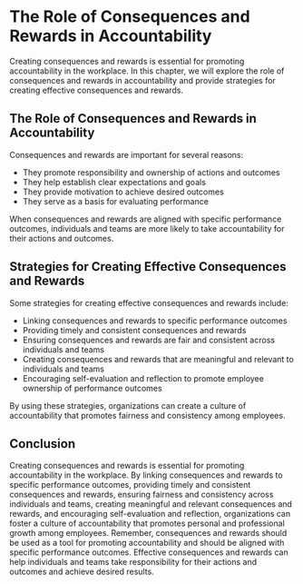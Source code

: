 The Role of Consequences and Rewards in Accountability
====================================================================================================

Creating consequences and rewards is essential for promoting accountability in the workplace. In this chapter, we will explore the role of consequences and rewards in accountability and provide strategies for creating effective consequences and rewards.

The Role of Consequences and Rewards in Accountability
------------------------------------------------------

Consequences and rewards are important for several reasons:

* They promote responsibility and ownership of actions and outcomes
* They help establish clear expectations and goals
* They provide motivation to achieve desired outcomes
* They serve as a basis for evaluating performance

When consequences and rewards are aligned with specific performance outcomes, individuals and teams are more likely to take accountability for their actions and outcomes.

Strategies for Creating Effective Consequences and Rewards
----------------------------------------------------------

Some strategies for creating effective consequences and rewards include:

* Linking consequences and rewards to specific performance outcomes
* Providing timely and consistent consequences and rewards
* Ensuring consequences and rewards are fair and consistent across individuals and teams
* Creating consequences and rewards that are meaningful and relevant to individuals and teams
* Encouraging self-evaluation and reflection to promote employee ownership of performance outcomes

By using these strategies, organizations can create a culture of accountability that promotes fairness and consistency among employees.

Conclusion
----------

Creating consequences and rewards is essential for promoting accountability in the workplace. By linking consequences and rewards to specific performance outcomes, providing timely and consistent consequences and rewards, ensuring fairness and consistency across individuals and teams, creating meaningful and relevant consequences and rewards, and encouraging self-evaluation and reflection, organizations can foster a culture of accountability that promotes personal and professional growth among employees. Remember, consequences and rewards should be used as a tool for promoting accountability and should be aligned with specific performance outcomes. Effective consequences and rewards can help individuals and teams take responsibility for their actions and outcomes and achieve desired results.
